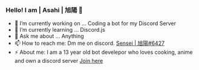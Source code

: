 ### Hello! I am | Asahi | 旭陽 👋

- 🔭 I’m currently working on ... Coding a bot for my Discord Server
- 🌱 I’m currently learning ... Discord.js
- 💬 Ask me about ... Anything
- 📫 How to reach me: Dm me on discord. [Sensei | 旭陽#6427](https://discordapp.com/users/569670023300382720)
- ⚡ About me: I am a 13 year old bot develepor who loves cooking, anime and own a discord server [Join here](https://discord.gg/TQ3mTPE7Pf)
